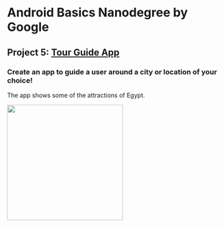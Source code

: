 # Android Basics Nanodegree by Google

## Project 5: [Tour Guide App](https://github.com/MostafaNafie/tour-guide)
### Create an app to guide a user around a city or location of your choice!
The app shows some of the attractions of Egypt.

<img src="https://www.dropbox.com/s/tuv9dyule6h4ser/%235%20Tour%20Guide.png?raw=1" width="270">